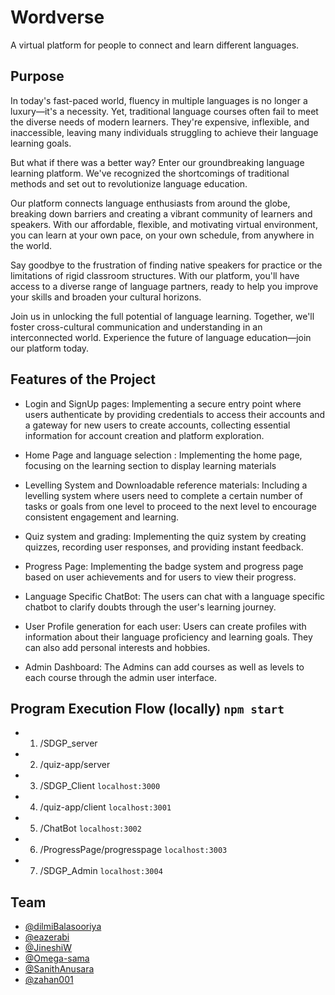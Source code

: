 # Wordverse

A virtual platform for people to connect and learn different languages.

## Purpose

In today's fast-paced world, fluency in multiple languages is no longer a luxury—it's a necessity. Yet, traditional language courses often fail to meet the diverse needs of modern learners. They're expensive, inflexible, and inaccessible, leaving many individuals struggling to achieve their language learning goals.

But what if there was a better way? Enter our groundbreaking language learning platform. We've recognized the shortcomings of traditional methods and set out to revolutionize language education.

Our platform connects language enthusiasts from around the globe, breaking down barriers and creating a vibrant community of learners and speakers. With our affordable, flexible, and motivating virtual environment, you can learn at your own pace, on your own schedule, from anywhere in the world.

Say goodbye to the frustration of finding native speakers for practice or the limitations of rigid classroom structures. With our platform, you'll have access to a diverse range of language partners, ready to help you improve your skills and broaden your cultural horizons.

Join us in unlocking the full potential of language learning. Together, we'll foster cross-cultural communication and understanding in an interconnected world. Experience the future of language education—join our platform today.

## Features of the Project

- Login and SignUp pages:
Implementing a secure entry point where users authenticate by providing credentials to access their accounts and a gateway for new users to create accounts, collecting essential information for account creation and platform exploration.

- Home Page and language selection :
Implementing the home page, focusing on the learning section to display learning materials

- Levelling System and Downloadable reference materials: 
Including a levelling system where users need to complete a certain number of tasks or goals from one level to proceed to the next level to encourage consistent engagement and learning.

- Quiz system and grading: 
Implementing the quiz system by creating quizzes, recording user responses, and providing instant feedback.

- Progress Page:
Implementing the badge system and progress page based on user achievements and for users to view their progress.

- Language Specific ChatBot:
The users can chat with a language specific chatbot to clarify doubts through the user's learning journey.

- User Profile generation for each user:
Users can create profiles with information about their language proficiency and learning goals. They can also add personal interests and hobbies.

- Admin Dashboard:
The Admins can add courses as well as levels to each course through the admin user interface. 

## Program Execution Flow (locally) `npm start`

- 1) /SDGP_server
- 2) /quiz-app/server
- 3) /SDGP_Client `localhost:3000`
- 4) /quiz-app/client `localhost:3001`
- 5) /ChatBot `localhost:3002`
- 6) /ProgressPage/progresspage `localhost:3003`
- 7) /SDGP_Admin `localhost:3004`

## Team

- [@dilmiBalasooriya](https://github.com/dilmiBalasooriya)
- [@eazerabi](https://github.com/eazerabi)
- [@JineshiW](https://github.com/JineshiW)
- [@Omega-sama](https://github.com/Omega-sama)
- [@SanithAnusara](https://github.com/SanithAnusara)
- [@zahan001](https://github.com/zahan001)

